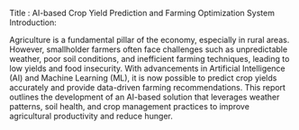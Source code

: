Title : AI-based Crop Yield Prediction and Farming Optimization System
Introduction:

Agriculture is a fundamental pillar of the economy, especially in rural areas. However, smallholder farmers often face challenges such as unpredictable weather, poor soil conditions, and inefficient farming techniques, leading to low yields and food insecurity. With advancements in Artificial Intelligence (AI) and Machine Learning (ML), it is now possible to predict crop yields accurately and provide data-driven farming recommendations. This report outlines the development of an AI-based solution that leverages weather patterns, soil health, and crop management practices to improve agricultural productivity and reduce hunger.
